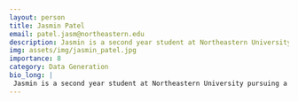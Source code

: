 ```yaml
---
layout: person
title: Jasmin Patel
email: patel.jasm@northeastern.edu
description: Jasmin is a second year student at Northeastern University pursuing a B.S. in behavioral neuroscience and a minor in graphic design. Her research interests include functional neuroanatomy, genetics, ... 
img: assets/img/jasmin_patel.jpg
importance: 8
category: Data Generation
bio_long: |
 Jasmin is a second year student at Northeastern University pursuing a B.S. in behavioral neuroscience and a minor in graphic sesign. Her research interests include functional neuroanatomy, genetics, and genome sequencing. Upon graduating, she plans to pursue a doctoral degree in neuroscience and continue a career in academic research.
---
```

